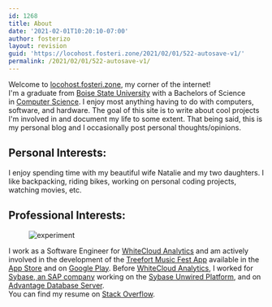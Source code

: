 ```yaml
---
id: 1268
title: About
date: '2021-02-01T10:20:10-07:00'
author: fosterizo
layout: revision
guid: 'https://locohost.fosteri.zone/2021/02/01/522-autosave-v1/'
permalink: /2021/02/01/522-autosave-v1/
---
```


<!-- wp:paragraph -->
<p>Welcome to <a href="http://locohost.fosteri.zone" data-type="URL" data-id="locohost.fosteri.zone">locohost.fosteri.zone</a>, my corner of the internet!<br>I'm a graduate from <a rel="noopener" href="http://boisestate.edu/" target="_blank">Boise State University</a> with a Bachelors of Science in <a rel="noopener" href="http://en.wikipedia.org/wiki/Computer_science" target="_blank">Computer Science</a>. I enjoy most anything having to do with computers, software, and hardware. The goal of this site is to write about cool projects I'm involved in and document my life to some extent. That being said, this is my personal blog and I occasionally post personal thoughts/opinions.</p>
<!-- /wp:paragraph -->

<!-- wp:heading -->
<h2>Personal Interests:</h2>
<!-- /wp:heading -->

<!-- wp:paragraph -->
<p>I enjoy spending time with my beautiful wife Natalie and my two daughters. I like backpacking, riding bikes, working on personal coding projects, watching movies, etc.</p>
<!-- /wp:paragraph -->

<!-- wp:heading -->
<h2>Professional Interests:</h2>
<!-- /wp:heading -->

<!-- wp:image {"align":"center","id":1090} -->
<div class="wp-block-image"><figure class="aligncenter"><img src="https://fosteri.zone/wp-content/uploads/2010/08/audit.gif" alt="experiment" class="wp-image-1090"/></figure></div>
<!-- /wp:image -->

<!-- wp:paragraph -->
<p>I work as a Software Engineer for <a href="http://whitecloudanalytics.com/whitecloud-dna/" target="_blank" rel="noopener">WhiteCloud Analytics</a>&nbsp;and am actively involved in the development of the <a href="https://twitter.com/treefortlines" target="_blank" rel="noopener">Treefort Music Fest App</a> available in the <a href="https://itunes.apple.com/us/app/treefort-music-fest/id608181277?mt=8" target="_blank" rel="noopener">App Store</a>&nbsp;and on <a href="https://play.google.com/store/apps/details?id=com.treefortmusicfest.treefort&amp;hl=en" target="_blank" rel="noopener">Google Play</a>. Before&nbsp;<a href="http://whitecloudanalytics.com/whitecloud-dna/" target="_blank" rel="noopener">WhiteCloud Analytics</a>, I&nbsp;worked for <a href="http://www.sybase.com/">Sybase, an SAP company</a> working on the <a href="http://www.sap.com/pc/tech/mobile/software/solutions/platform/overview.html">Sybase Unwired Platform</a>, and on <a href="http://www.sybase.com/products/databasemanagement/advantagedatabaseserver">Advantage Database Server</a>.<br>You can find my resume on <a href="http://careers.stackoverflow.com/williamgfoster">Stack Overflow</a>.<br></p>
<!-- /wp:paragraph -->
